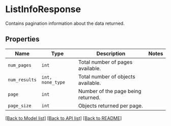 # ListInfoResponse

Contains pagination information about the data returned.

## Properties
Name | Type | Description | Notes
------------ | ------------- | ------------- | -------------
| `num_pages` | ```int``` |  Total number of pages available.  |  |
| `num_results` | ```int, none_type``` |  Total number of objects available.  |  |
| `page` | ```int``` |  Number of the page being returned.  |  |
| `page_size` | ```int``` |  Objects returned per page.  |  |

[[Back to Model list]](../README.md#documentation-for-models) [[Back to API list]](../README.md#documentation-for-api-endpoints) [[Back to README]](../README.md)


